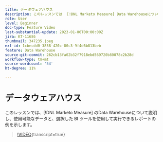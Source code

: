 ```yaml
---
title: データウェアハウス
description: このレッスンでは  [!DNL Marketo Measure] Data Warehouseについて説明し、任意の BI ツールを使用して使用可能なデータとレポートの例を示します。
role: User
level: Beginner
doc-type: Feature Video
last-substantial-update: 2023-01-06T00:00:00Z
jira: KT-11686
thumbnail: 347235.jpeg
exl-id: 1cbecdd0-3858-420c-80c3-9f4d6b813beb
feature: Data Warehouse
source-git-commit: 262cb13fa02b32f7918ebd569720b80078c2b28d
workflow-type: tm+mt
source-wordcount: '54'
ht-degree: 11%

---
```


# データウェアハウス

このレッスンでは、[!DNL Marketo Measure] のData Warehouseについて説明し、使用可能なデータと、選択した BI ツールを使用して実行できるレポートの例を示します。

>[!VIDEO](https://video.tv.adobe.com/v/347235/?learn=on){transcript=true}
